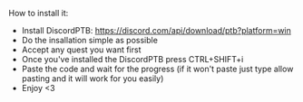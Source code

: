 How to install it:
- Install DiscordPTB: https://discord.com/api/download/ptb?platform=win
- Do the insallation simple as possible
- Accept any quest you want first
- Once you've installed the DiscordPTB press CTRL+SHIFT+i
- Paste the code and wait for the progress (if it won't paste just type allow pasting and it will work for you easily)
- Enjoy <3

